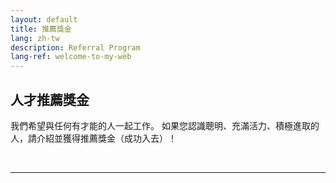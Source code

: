 ```yaml
---
layout: default
title: 推薦獎金
lang: zh-tw
description: Referral Program
lang-ref: welcome-to-my-web
---
```




## 人才推薦獎金

我們希望與任何有才能的人一起工作。 如果您認識聰明、充滿活力、積極進取的人，請介紹並獲得推薦獎金（成功入去）！

<br>

---

<br>

